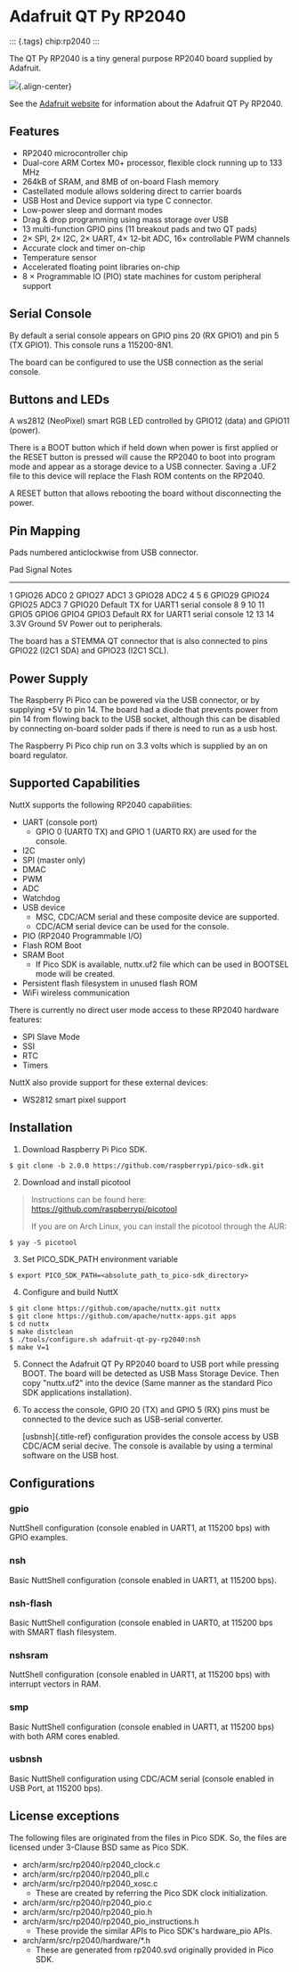Adafruit QT Py RP2040
=====================

::: {.tags}
chip:rp2040
:::

The QT Py RP2040 is a tiny general purpose RP2040 board supplied by
Adafruit.

![](QT-Py.png){.align-center}

See the [Adafruit
website](https://learn.adafruit.com/adafruit-qt-py-2040/) for
information about the Adafruit QT Py RP2040.

Features
--------

-   RP2040 microcontroller chip
-   Dual-core ARM Cortex M0+ processor, flexible clock running up to 133
    MHz
-   264kB of SRAM, and 8MB of on-board Flash memory
-   Castellated module allows soldering direct to carrier boards
-   USB Host and Device support via type C connector.
-   Low-power sleep and dormant modes
-   Drag & drop programming using mass storage over USB
-   13 multi-function GPIO pins (11 breakout pads and two QT pads)
-   2× SPI, 2× I2C, 2× UART, 4× 12-bit ADC, 16× controllable PWM
    channels
-   Accurate clock and timer on-chip
-   Temperature sensor
-   Accelerated floating point libraries on-chip
-   8 × Programmable IO (PIO) state machines for custom peripheral
    support

Serial Console
--------------

By default a serial console appears on GPIO pins 20 (RX GPIO1) and pin 5
(TX GPIO1). This console runs a 115200-8N1.

The board can be configured to use the USB connection as the serial
console.

Buttons and LEDs
----------------

A ws2812 (NeoPixel) smart RGB LED controlled by GPIO12 (data) and GPIO11
(power).

There is a BOOT button which if held down when power is first applied or
the RESET button is pressed will cause the RP2040 to boot into program
mode and appear as a storage device to a USB connecter. Saving a .UF2
file to this device will replace the Flash ROM contents on the RP2040.

A RESET button that allows rebooting the board without disconnecting the
power.

Pin Mapping
-----------

Pads numbered anticlockwise from USB connector.

  Pad         Signal                    Notes
  ----------- ------------------------- -------------------------------------
  1           GPIO26                    ADC0
  2           GPIO27                    ADC1
  3           GPIO28                    ADC2
  4 5 6       GPIO29 GPIO24 GPIO25      ADC3
  7           GPIO20                    Default TX for UART1 serial console
  8 9 10 11   GPIO5 GPIO6 GPIO4 GPIO3   Default RX for UART1 serial console
  12 13 14    3.3V Ground 5V            Power out to peripherals.

The board has a STEMMA QT connector that is also connected to pins
GPIO22 (I2C1 SDA) and GPIO23 (I2C1 SCL).

Power Supply
------------

The Raspberry Pi Pico can be powered via the USB connector, or by
supplying +5V to pin 14. The board had a diode that prevents power from
pin 14 from flowing back to the USB socket, although this can be
disabled by connecting on-board solder pads if there is need to run as a
usb host.

The Raspberry Pi Pico chip run on 3.3 volts which is supplied by an on
board regulator.

Supported Capabilities
----------------------

NuttX supports the following RP2040 capabilities:

-   UART (console port)
    -   GPIO 0 (UART0 TX) and GPIO 1 (UART0 RX) are used for the
        console.
-   I2C
-   SPI (master only)
-   DMAC
-   PWM
-   ADC
-   Watchdog
-   USB device
    -   MSC, CDC/ACM serial and these composite device are supported.
    -   CDC/ACM serial device can be used for the console.
-   PIO (RP2040 Programmable I/O)
-   Flash ROM Boot
-   SRAM Boot
    -   If Pico SDK is available, nuttx.uf2 file which can be used in
        BOOTSEL mode will be created.
-   Persistent flash filesystem in unused flash ROM
-   WiFi wireless communication

There is currently no direct user mode access to these RP2040 hardware
features:

-   SPI Slave Mode
-   SSI
-   RTC
-   Timers

NuttX also provide support for these external devices:

-   WS2812 smart pixel support

Installation
------------

1.  Download Raspberry Pi Pico SDK.

``` {.console}
$ git clone -b 2.0.0 https://github.com/raspberrypi/pico-sdk.git
```

2.  Download and install picotool

> Instructions can be found here:
> <https://github.com/raspberrypi/picotool>
>
> If you are on Arch Linux, you can install the picotool through the
> AUR:

``` {.console}
$ yay -S picotool
```

3.  Set PICO\_SDK\_PATH environment variable

``` {.console}
$ export PICO_SDK_PATH=<absolute_path_to_pico-sdk_directory>
```

4.  Configure and build NuttX

``` {.console}
$ git clone https://github.com/apache/nuttx.git nuttx
$ git clone https://github.com/apache/nuttx-apps.git apps
$ cd nuttx
$ make distclean
$ ./tools/configure.sh adafruit-qt-py-rp2040:nsh
$ make V=1
```

5.  Connect the Adafruit QT Py RP2040 board to USB port while pressing
    BOOT. The board will be detected as USB Mass Storage Device. Then
    copy \"nuttx.uf2\" into the device (Same manner as the standard Pico
    SDK applications installation).

6.  To access the console, GPIO 20 (TX) and GPIO 5 (RX) pins must be
    connected to the device such as USB-serial converter.

    [usbnsh]{.title-ref} configuration provides the console access by
    USB CDC/ACM serial decive. The console is available by using a
    terminal software on the USB host.

Configurations
--------------

### gpio

NuttShell configuration (console enabled in UART1, at 115200 bps) with
GPIO examples.

### nsh

Basic NuttShell configuration (console enabled in UART1, at 115200 bps).

### nsh-flash

Basic NuttShell configuration (console enabled in UART0, at 115200 bps
with SMART flash filesystem.

### nshsram

NuttShell configuration (console enabled in UART1, at 115200 bps) with
interrupt vectors in RAM.

### smp

Basic NuttShell configuration (console enabled in UART1, at 115200 bps)
with both ARM cores enabled.

### usbnsh

Basic NuttShell configuration using CDC/ACM serial (console enabled in
USB Port, at 115200 bps).

License exceptions
------------------

The following files are originated from the files in Pico SDK. So, the
files are licensed under 3-Clause BSD same as Pico SDK.

-   arch/arm/src/rp2040/rp2040\_clock.c
-   arch/arm/src/rp2040/rp2040\_pll.c
-   arch/arm/src/rp2040/rp2040\_xosc.c
    -   These are created by referring the Pico SDK clock
        initialization.
-   arch/arm/src/rp2040/rp2040\_pio.c
-   arch/arm/src/rp2040/rp2040\_pio.h
-   arch/arm/src/rp2040/rp2040\_pio\_instructions.h
    -   These provide the similar APIs to Pico SDK\'s hardware\_pio
        APIs.
-   arch/arm/src/rp2040/hardware/\*.h
    -   These are generated from rp2040.svd originally provided in Pico
        SDK.
